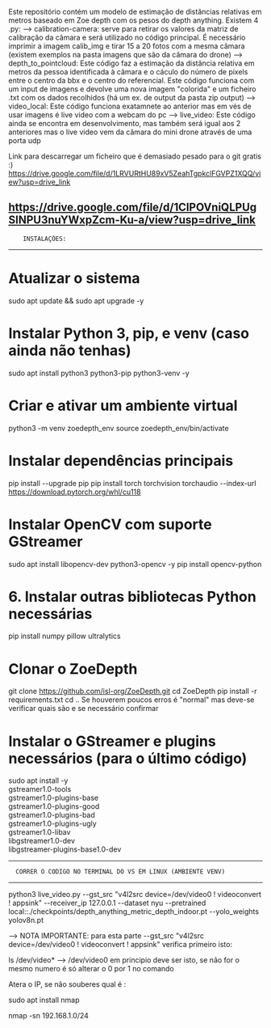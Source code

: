 Este repositório contém um modelo de estimação de distâncias relativas em metros baseado em Zoe depth com os pesos do depth anything.
Existem 4 .py:
  --> calibration-camera: serve para retirar os valores da matriz de calibração da câmara e será utilizado no código principal. É necessário imprimir a imagem calib_img e tirar 15 a 20 fotos com a mesma câmara (existem exemplos na pasta imagens que são da câmara do drone)
  --> depth_to_pointcloud: Este código faz a estimação da distância relativa em metros da pessoa identificada à câmara e o cáculo do número de pixels entre o centro da bbx e o centro do referencial. Este código funciona com um input de imagens e devolve uma nova imagem "colorida" e um ficheiro .txt com os dados recolhidos (há um ex. de output da pasta zip output)
  --> video_local: Este código funciona exatamnete ao anterior mas em vés de usar imagens é live video com a webcam do pc
  --> live_video: Este código ainda se encontra em desenvolvimento, mas também será igual aos 2 anteriores mas o live video vem da câmara do mini drone através de uma porta udp

Link para descarregar um ficheiro que é demasiado pesado para o git gratis :)
https://drive.google.com/file/d/1LRVURtHU89xV5ZeahTgpkclFGVPZ1XQQ/view?usp=drive_link

https://drive.google.com/file/d/1CIPOVniQLPUgSINPU3nuYWxpZcm-Ku-a/view?usp=drive_link
-----------------------------
        INSTALAÇÕES:
-----------------------------

#  Atualizar o sistema
sudo apt update && sudo apt upgrade -y

# Instalar Python 3, pip, e venv (caso ainda não tenhas)
sudo apt install python3 python3-pip python3-venv -y

# Criar e ativar um ambiente virtual
python3 -m venv zoedepth_env
source zoedepth_env/bin/activate

# Instalar dependências principais
pip install --upgrade pip
pip install torch torchvision torchaudio --index-url https://download.pytorch.org/whl/cu118

#  Instalar OpenCV com suporte GStreamer
sudo apt install libopencv-dev python3-opencv -y
pip install opencv-python

# 6. Instalar outras bibliotecas Python necessárias
pip install numpy pillow ultralytics

# Clonar o ZoeDepth
git clone https://github.com/isl-org/ZoeDepth.git
cd ZoeDepth
pip install -r requirements.txt
cd ..
Se houverem poucos erros é "normal" mas deve-se verificar quais são e se necessário confirmar

# Instalar o GStreamer e plugins necessários (para o último código)
sudo apt install -y \
    gstreamer1.0-tools \
    gstreamer1.0-plugins-base \
    gstreamer1.0-plugins-good \
    gstreamer1.0-plugins-bad \
    gstreamer1.0-plugins-ugly \
    gstreamer1.0-libav \
    libgstreamer1.0-dev \
    libgstreamer-plugins-base1.0-dev

---------------------------------------------------------------------------
      CORRER O CODIGO NO TERMINAL DO VS EM LINUX (AMBIENTE VENV)
---------------------------------------------------------------------------      

python3 live_video.py --gst_src "v4l2src device=/dev/video0 ! videoconvert ! appsink" --receiver_ip 127.0.0.1 --dataset nyu --pretrained local::./checkpoints/depth_anything_metric_depth_indoor.pt --yolo_weights yolov8n.pt

--> NOTA IMPORTANTE:
 para esta parte --gst_src "v4l2src device=/dev/video0 ! videoconvert ! appsink" verifica primeiro isto:

ls /dev/video*       --> /dev/video0 em principio deve ser isto, se não for o mesmo numero é só alterar o 0 por 1 no comando

Atera o IP, se não souberes qual é :

sudo apt install nmap

nmap -sn 192.168.1.0/24

